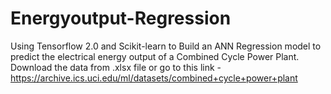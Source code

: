# Energyoutput-Regression

Using Tensorflow 2.0 and Scikit-learn to Build an ANN Regression model to predict the electrical energy output of a Combined Cycle Power Plant.
Download the data from .xlsx file or go to this link - https://archive.ics.uci.edu/ml/datasets/combined+cycle+power+plant
